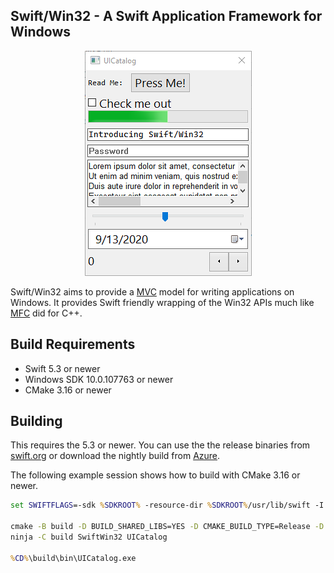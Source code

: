 Swift/Win32 - A Swift Application Framework for Windows
-------------------------------------------------------

<p align="center">
  <img alt="Swift/Win32 Screenshot" src="screenshot.png"/>
</p>

Swift/Win32 aims to provide a [MVC](https://en.wikipedia.org/wiki/Model%E2%80%93view%E2%80%93controller) model for writing applications on Windows.  It provides Swift friendly wrapping of the Win32 APIs much like [MFC](https://en.wikipedia.org/wiki/Microsoft_Foundation_Class_Library) did for C++.

## Build Requirements

- Swift 5.3 or newer
- Windows SDK 10.0.107763 or newer
- CMake 3.16 or newer

## Building

This requires the 5.3 or newer. You can use the the release binaries from [swift.org](https://swift.org/download/) or download the nightly build from [Azure](https://dev.azure.com/compnerd/swift-build).

The following example session shows how to build with CMake 3.16 or newer.

```cmd
set SWIFTFLAGS=-sdk %SDKROOT% -resource-dir %SDKROOT%/usr/lib/swift -I %SDKROOT%/usr/lib/swift -L %SDKROOT%/usr/lib/swift/windows

cmake -B build -D BUILD_SHARED_LIBS=YES -D CMAKE_BUILD_TYPE=Release -D CMAKE_Swift_FLAGS="%SWIFTFLAGS%" -G Ninja -S .
ninja -C build SwiftWin32 UICatalog

%CD%\build\bin\UICatalog.exe
```
